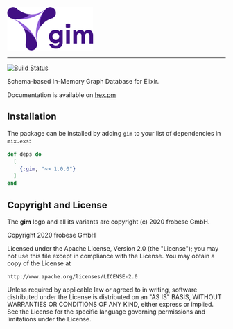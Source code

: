 <img src="images/gim-wort-bildmarke.png" alt="gim_logo" height="100"/>

---


[![Build Status](https://github.com/frobese/gim/workflows/CI/badge.svg)](https://github.com/frobese/gim/actions)

Schema-based In-Memory Graph Database for Elixir.

Documentation is available on [hex.pm](https://hexdocs.pm/gim)

## Installation
The package can be installed by adding `gim` to your list of dependencies in `mix.exs`:

```elixir
def deps do
  [
    {:gim, "~> 1.0.0"}
  ]
end
```
## Copyright and License
The __gim__ logo and all its variants are copyright (c) 2020 frobese GmbH.

Copyright 2020 frobese GmbH

Licensed under the Apache License, Version 2.0 (the "License");
you may not use this file except in compliance with the License.
You may obtain a copy of the License at

    http://www.apache.org/licenses/LICENSE-2.0

Unless required by applicable law or agreed to in writing, software
distributed under the License is distributed on an "AS IS" BASIS,
WITHOUT WARRANTIES OR CONDITIONS OF ANY KIND, either express or implied.
See the License for the specific language governing permissions and
limitations under the License.

